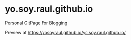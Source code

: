 # yo.soy.raul.github.io
Personal GitPage For Blogging

Preview at https://yosoyraul.github.io/yo.soy.raul.github.io/
